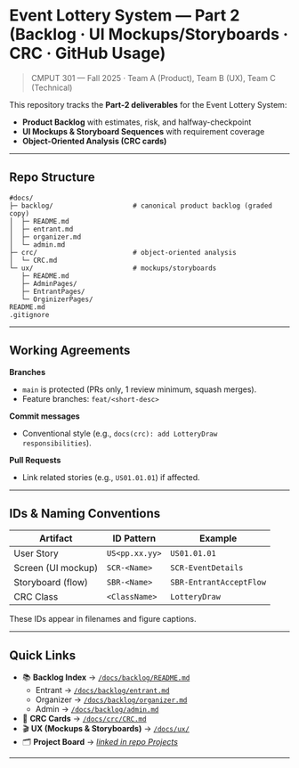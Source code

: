 # Event Lottery System — Part 2 (Backlog · UI Mockups/Storyboards · CRC · GitHub Usage)

> CMPUT 301 — Fall 2025 · Team A (Product), Team B (UX), Team C (Technical)

This repository tracks the **Part-2 deliverables** for the Event Lottery System:
- **Product Backlog** with estimates, risk, and halfway-checkpoint
- **UI Mockups & Storyboard Sequences** with requirement coverage
- **Object-Oriented Analysis (CRC cards)**

---

## Repo Structure
```
#docs/
├─ backlog/                    # canonical product backlog (graded copy)
│  ├─ README.md
│  ├─ entrant.md
│  ├─ organizer.md
│  └─ admin.md
├─ crc/                        # object-oriented analysis
│  └─ CRC.md
└─ ux/                         # mockups/storyboards
   ├─ README.md
   ├─ AdminPages/
   ├─ EntrantPages/
   └─ OrginizerPages/
README.md
.gitignore
```

---

## Working Agreements

**Branches**
- `main` is protected (PRs only, 1 review minimum, squash merges).
- Feature branches: `feat/<short-desc>`

**Commit messages**
- Conventional style (e.g., `docs(crc): add LotteryDraw responsibilities`).

**Pull Requests**
- Link related stories (e.g., `US01.01.01`) if affected.

---

## IDs & Naming Conventions

| Artifact                    | ID Pattern         | Example                  |
|-----------------------------|--------------------|--------------------------|
| User Story                  | `US<pp.xx.yy>`     | `US01.01.01`             |
| Screen (UI mockup)          | `SCR-<Name>`       | `SCR-EventDetails`       |
| Storyboard (flow)           | `SBR-<Name>`       | `SBR-EntrantAcceptFlow`  |
| CRC Class                   | `<ClassName>`      | `LotteryDraw`            |

These IDs appear in filenames and figure captions.

---

## Quick Links
- 📚 **Backlog Index** → [`/docs/backlog/README.md`](docs/backlog/README.md)
  - Entrant → [`/docs/backlog/entrant.md`](docs/backlog/entrant.md)  
  - Organizer → [`/docs/backlog/organizer.md`](docs/backlog/organizer.md)  
  - Admin → [`/docs/backlog/admin.md`](docs/backlog/admin.md)
- 🧠 **CRC Cards** → [`/docs/crc/CRC.md`](docs/crc/CRC.md)
- 🎬 **UX (Mockups & Storyboards)** → [`/docs/ux/`](docs/ux/)
- 🗂️ **Project Board** → [_linked in repo Projects_](https://github.com/orgs/CMPUT301F25Baller/projects/1/views/1)

---

